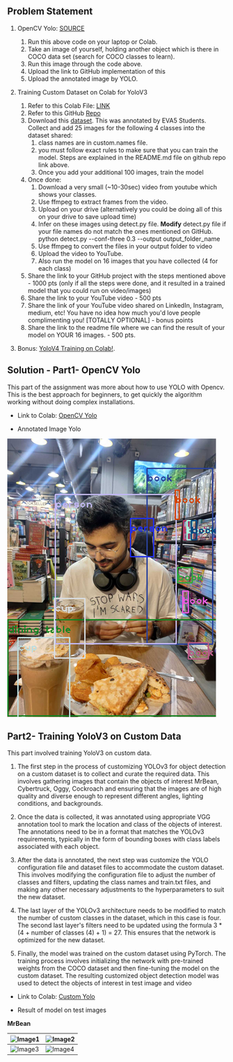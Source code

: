 ## Problem Statement

1. OpenCV Yolo: [SOURCE](https://pysource.com/2019/06/27/yolo-object-detection-using-opencv-with-python/)  
    1. Run this above code on your laptop or Colab.  
    2. Take an image of yourself, holding another object which is there in COCO data set (search for COCO classes to learn).  
    3. Run this image through the code above.  
    4. Upload the link to GitHub implementation of this  
    5. Upload the annotated image by YOLO. 
    
2. Training Custom Dataset on Colab for YoloV3  
    1. Refer to this Colab File: [LINK](https://colab.research.google.com/drive/1LbKkQf4hbIuiUHunLlvY-cc0d_sNcAgS)
    2. Refer to this GitHub [Repo](https://github.com/theschoolofai/YoloV3)
    3. Download this [dataset](https://drive.google.com/file/d/1sVSAJgmOhZk6UG7EzmlRjXfkzPxmpmLy/view?usp=sharing). This was annotated by EVA5 Students. Collect and add 25 images for the following 4 classes into the dataset shared:  
        1. class names are in custom.names file.   
        2. you must follow exact rules to make sure that you can train the model. Steps are explained in the README.md file on github repo link above.  
        3. Once you add your additional 100 images, train the model  
    4. Once done:  
        1. Download a very small (~10-30sec) video from youtube which shows your classes. 
        2. Use ffmpeg to extract frames from the video.  
        3. Upload on your drive (alternatively you could be doing all of this on your drive to save upload time)
        4. Infer on these images using detect.py file. **Modify** detect.py file if your file names do not match the ones mentioned on GitHub.  
        python detect.py --conf-three 0.3 --output output_folder_name
        5. Use  ffmpeg  to convert the files in your output folder to video
        6. Upload the video to YouTube. 
        7. Also run the model on 16 images that you have collected (4 for each class)  
    5. Share the link to your GitHub project with the steps mentioned above - 1000 pts (only if all the steps were done, and it resulted in a trained model that you could run on video/images)  
    6. Share the link to your YouTube video - 500 pts  
    7. Share the link of your YouTube video shared on LinkedIn, Instagram, medium, etc! You have no idea how much you'd love people complimenting you! [TOTALLY OPTIONAL] - bonus points  
    8. Share the link to the readme file where we can find the result of your model on YOUR 16 images. - 500 pts. 

3. Bonus: [YoloV4 Training on Colab!](https://colab.research.google.com/drive/1b08y_nUYv5UtDY211NFfINY7Hy_pgZDt#scrollTo=1YW7jPF1BOAw). 


## Solution - Part1- OpenCV Yolo
This part of the assignment was more about how to use YOLO with Opencv. This is the best approach for beginners, to get quickly the algorithm working without doing complex installations.

* Link to Colab: [OpenCV Yolo](https://github.com/ak112/TSAI-EVA8.0/blob/master/12_ObjectLocalisation/12_Session_OpenCV.ipynb)

* Annotated Image Yolo

![self](https://github.com/ak112/TSAI-EVA8.0/blob/master/12_ObjectLocalisation/images/self_image_annotated.png)


## Part2- Training YoloV3 on Custom Data
This part involved training YoloV3 on custom data.

1. The first step in the process of customizing YOLOv3 for object detection on a custom dataset is to collect and curate the required data. This involves gathering images that contain the objects of interest MrBean, Cybertruck, Oggy, Cockroach and ensuring that the images are of high quality and diverse enough to represent different angles, lighting conditions, and backgrounds.

2. Once the data is collected, it was annotated using appropriate VGG annotation tool to mark the location and class of the objects of interest. The annotations need to be in a format that matches the YOLOv3 requirements, typically in the form of bounding boxes with class labels associated with each object.

3. After the data is annotated, the next step was customize the YOLO configuration file and dataset files to accommodate the custom dataset. This involves modifying the configuration file to adjust the number of classes and filters, updating the class names and train.txt files, and making any other necessary adjustments to the hyperparameters to suit the new dataset.

4. The last layer of the YOLOv3 architecture needs to be modified to match the number of custom classes in the dataset, which in this case is four. The second last layer's filters need to be updated using the formula 3 * (4 + number of classes (4) + 1) = 27. This ensures that the network is optimized for the new dataset.

5. Finally, the model was trained on the custom dataset using PyTorch. The training process involves initializing the network with pre-trained weights from the COCO dataset and then fine-tuning the model on the custom dataset. The resulting customized object detection model was used to detect the objects of interest in test image and video

* Link to Colab: [Custom Yolo](https://github.com/ak112/TSAI-EVA8.0/blob/master/12_ObjectLocalisation/12_Session_Custom_YOLOV3.ipynb)

* Result of model on test images

**MrBean** 

| ![Image1](./images/hiccup1.jpeg) | ![Image2](./images/hiccup2.jpeg) |
|------------------------|------------------------|
| ![Image3](./images/hiccup3.jpeg) | ![Image4](./images/hiccup4.jpeg) |